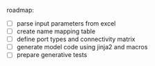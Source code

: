 roadmap:

* [ ] parse input parameters from excel
* [ ] create name mapping table
* [ ] define port types and connectivity matrix
* [ ] generate model code using jinja2 and macros
* [ ] prepare generative tests
